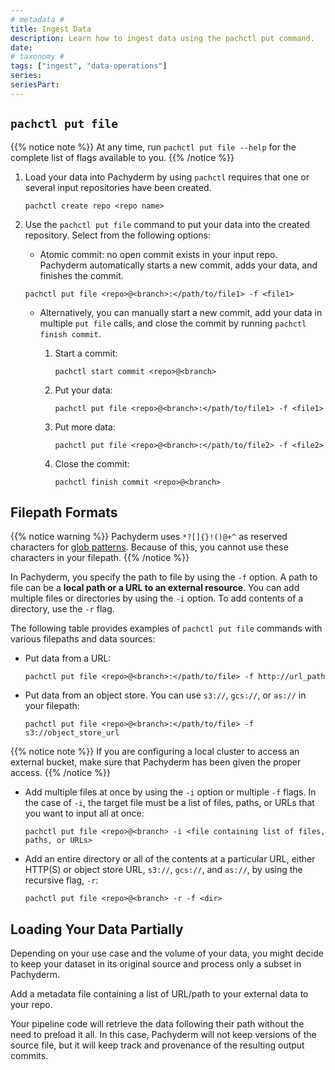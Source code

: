 ```yaml
---
# metadata # 
title: Ingest Data
description: Learn how to ingest data using the pachctl put command.
date: 
# taxonomy #
tags: ["ingest", "data-operations"]
series:
seriesPart:
---
```


## `pachctl put file`

{{% notice note %}} 
At any time, run `pachctl put file --help` for the complete list of flags available to you.
{{% /notice %}}

1. Load your data into Pachyderm by using `pachctl` requires that one or several input repositories have been created. 

    ```shell
    pachctl create repo <repo name>
    ```

1. Use the `pachctl put file` command to put your data into the created repository. Select from the following options:
    - Atomic commit: no open commit exists in your input repo. Pachyderm automatically starts a new commit, adds your data, and finishes the commit.
    ```shell
    pachctl put file <repo>@<branch>:</path/to/file1> -f <file1>
    ```

    - Alternatively, you can manually start a new commit, add your data in multiple `put file` calls, and close the commit by running `pachctl finish commit`.

        1. Start a commit:
            ```shell
            pachctl start commit <repo>@<branch>
            ```
        1. Put your data:
            ```shell
            pachctl put file <repo>@<branch>:</path/to/file1> -f <file1>
            ```
        1. Put more data:
            ```shell
            pachctl put file <repo>@<branch>:</path/to/file2> -f <file2>
            ```
        1. Close the commit:
            ```shell
            pachctl finish commit <repo>@<branch>
            ```

## Filepath Formats

{{% notice warning %}} 
Pachyderm uses `*?[]{}!()@+^` as reserved characters for [glob patterns](../../../concepts/pipeline-concepts/datum/glob-pattern/#glob-pattern). Because of this, you cannot use these characters in your filepath.
{{% /notice %}}

In Pachyderm, you specify the path to file by using the `-f` option. A path
to file can be a **local path or a URL to an external resource**. You can add
multiple files or directories by using the `-i` option. To add contents
of a directory, use the `-r` flag.

The following table provides examples of `pachctl put file` commands with
various filepaths and data sources:

* Put data from a URL:
  ```shell
  pachctl put file <repo>@<branch>:</path/to/file> -f http://url_path
  ```

* Put data from an object store. You can use `s3://`, `gcs://`, or `as://`
in your filepath:

  	```shell
	pachctl put file <repo>@<branch>:</path/to/file> -f s3://object_store_url
  	```

{{% notice note %}} 
If you are configuring a local cluster to access an external bucket,
make sure that Pachyderm has been given the proper access.
{{% /notice %}}

* Add multiple files at once by using the `-i` option or multiple `-f` flags.
In the case of `-i`, the target file must be a list of files, paths, or URLs
that you want to input all at once:

  ```shell
  pachctl put file <repo>@<branch> -i <file containing list of files, paths, or URLs>
  ```

* Add an entire directory or all of the contents at a particular URL, either
HTTP(S) or object store URL, `s3://`, `gcs://`, and `as://`, by using the
recursive flag, `-r`:

  ```shell
  pachctl put file <repo>@<branch> -r -f <dir>
  ```

## Loading Your Data Partially

Depending on your use case and the volume of your data, 
you might decide to keep your dataset in its original source
and process only a subset in Pachyderm.

Add a metadata file containing a list of URL/path
to your external data to your repo.

Your pipeline code will retrieve the data following their path
without the need to preload it all. 
In this case, Pachyderm will not keep versions of the source file, but it will keep
track and provenance of the resulting output commits. 
